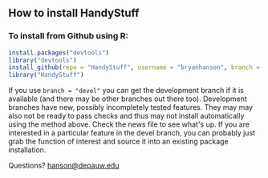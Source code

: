 
## How to install HandyStuff

### To install from Github using R:

````r
install.packages("devtools")
library("devtools")
install_github(repo = "HandyStuff", username = "bryanhanson", branch = "master")
library("HandyStuff")
````
If you use `branch = "devel"` you can get the development branch if it is available (and there may be other branches out there too).  Development branches have new, possibly incompletely tested features.  They may may also not be ready to pass checks and thus may not install automatically using the method above.  Check the news file to see what's up.  If you are interested in a particular feature in the devel branch, you can probably just grab the function of interest and source it into an existing package installation.

Questions?  hanson@depauw.edu